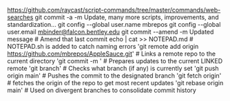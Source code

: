 https://github.com/raycast/script-commands/tree/master/commands/web-searches
git commit -a -m Update, many more scripts, improvements, and standardization...
git config --global user.name mbrepos
git config --global user.email mbinder@falcon.bentley.edu
git commit --amend -m Updated message # Amend that last commit
echo <command> | cat >> NOTEPAD.md # NOTEPAD.sh is added to catch naming errors
'git remote add origin https://github.com/mbrepos/AppleSauce.git' # Links a remote repo to the current directory
'git commit -m <message>' # Prepares updates to the current LINKED remote
'git branch' # Checks what branch (if any) is currently set
'git push origin main' # Pushes the commit to the designated branch
'git fetch origin' # fetches the origin of the repo to get most recent updates
'git rebase origin main' # Used on divergent branches to consolidate commit history
